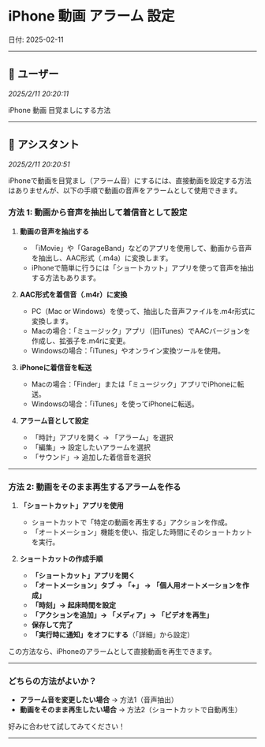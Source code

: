 # iPhone 動画 アラーム 設定

日付: 2025-02-11

---

## 👤 ユーザー
*2025/2/11 20:20:11*

iPhone 動画 目覚ましにする方法

---

## 🤖 アシスタント
*2025/2/11 20:20:51*

iPhoneで動画を目覚まし（アラーム音）にするには、直接動画を設定する方法はありませんが、以下の手順で動画の音声をアラームとして使用できます。

### **方法 1: 動画から音声を抽出して着信音として設定**
1. **動画の音声を抽出する**
   - 「iMovie」や「GarageBand」などのアプリを使用して、動画から音声を抽出し、AAC形式（.m4a）に変換します。
   - iPhoneで簡単に行うには「ショートカット」アプリを使って音声を抽出する方法もあります。

2. **AAC形式を着信音（.m4r）に変換**
   - PC（Mac or Windows）を使って、抽出した音声ファイルを.m4r形式に変換します。
   - Macの場合：「ミュージック」アプリ（旧iTunes）でAACバージョンを作成し、拡張子を.m4rに変更。
   - Windowsの場合：「iTunes」やオンライン変換ツールを使用。

3. **iPhoneに着信音を転送**
   - Macの場合：「Finder」または「ミュージック」アプリでiPhoneに転送。
   - Windowsの場合：「iTunes」を使ってiPhoneに転送。

4. **アラーム音として設定**
   - 「時計」アプリを開く → 「アラーム」を選択
   - 「編集」→ 設定したいアラームを選択
   - 「サウンド」→ 追加した着信音を選択

---

### **方法 2: 動画をそのまま再生するアラームを作る**
1. **「ショートカット」アプリを使用**
   - ショートカットで「特定の動画を再生する」アクションを作成。
   - 「オートメーション」機能を使い、指定した時間にそのショートカットを実行。

2. **ショートカットの作成手順**
   - **「ショートカット」アプリを開く**
   - **「オートメーション」タブ → 「+」 → 「個人用オートメーションを作成」**
   - **「時刻」→ 起床時間を設定**
   - **「アクションを追加」→ 「メディア」→ 「ビデオを再生」**
   - **保存して完了**
   - **「実行時に通知」をオフにする**（「詳細」から設定）

この方法なら、iPhoneのアラームとして直接動画を再生できます。

---

### **どちらの方法がよいか？**
- **アラーム音を変更したい場合** → 方法1（音声抽出）
- **動画をそのまま再生したい場合** → 方法2（ショートカットで自動再生）

好みに合わせて試してみてください！

---
